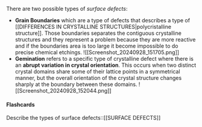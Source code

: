 There are two possible types of *surface defects*:
- **Grain Boundaries** which are a type of defects that describes a type of [[DIFFERENCES IN CRYSTALLINE STRUCTURES|polycristalline structure]]. Those boundaries separates the contiguous crystalline structures and they represent a problem because they are more reactive and if the boundaries area is too large it become impossible to do precise chemical etchings.
![[Screenshot_20240928_151705.png]]
- **Gemination** refers to a specific type of crystalline defect where there is an **abrupt variation in crystal orientation**. This occurs when two distinct crystal domains share some of their lattice points in a symmetrical manner, but the overall orientation of the crystal structure changes sharply at the boundary between these domains.
![[Screenshot_20240928_152044.png]]



#### Flashcards
Describe the types of surface defects::[[SURFACE DEFECTS]]
